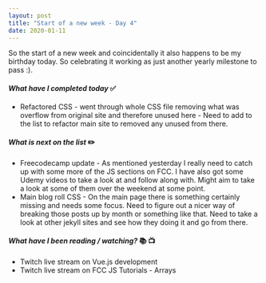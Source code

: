 ```yaml
---
layout: post
title: "Start of a new week - Day 4"
date: 2020-01-11
---
```


So the start of a new week and coincidentally it also happens to be my birthday today.  So celebrating it working as just another yearly milestone to pass :).



#### ***What have I completed today*** :white_check_mark:

- Refactored CSS - went through whole CSS file removing what was overflow from original site and therefore unused here - Need to add to the list to refactor main site to removed any unused from there.

#### ***What is next on the list*** :pencil2:

- Freecodecamp update - As mentioned yesterday I really need to catch up with some more of the JS sections on FCC.  I have also got some Udemy videos to take a look at and follow along with.  Might aim to take a look at some of them over the weekend at some point.
- Main blog roll CSS - On the main page there is something certainly missing and needs some focus.  Need to figure out a nicer way of breaking those posts up by month or something like that.  Need to take a look at other jekyll sites and see how they doing it and go from there.

#### ***What have I been reading / watching?*** :books: :tv:

- Twitch live stream on Vue.js development
- Twitch live stream on FCC JS Tutorials - Arrays